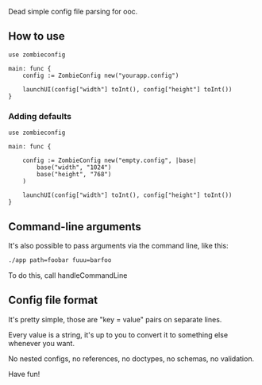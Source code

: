 Dead simple config file parsing for ooc.

## How to use

```ooc
use zombieconfig

main: func {
    config := ZombieConfig new("yourapp.config")

    launchUI(config["width"] toInt(), config["height"] toInt())
}
```

### Adding defaults


```ooc
use zombieconfig

main: func {

    config := ZombieConfig new("empty.config", |base|
        base("width", "1024")
        base("height", "768")
    )

    launchUI(config["width"] toInt(), config["height"] toInt())
}
```

## Command-line arguments

It's also possible to pass arguments via the command line, like this:

```bash
./app path=foobar fuuu=barfoo
```

To do this, call handleCommandLine

## Config file format

It's pretty simple, those are "key = value" pairs on separate lines.

Every value is a string, it's up to you to convert it to something else
whenever you want.

No nested configs, no references, no doctypes, no schemas, no validation.

Have fun!
